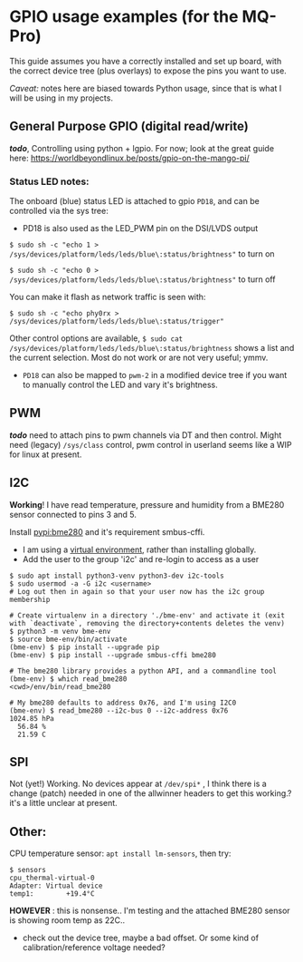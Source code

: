 # GPIO usage examples (for the MQ-Pro)
This guide assumes you have a correctly installed and set up board, with the correct device tree (plus overlays) to expose the pins you want to use.

*Caveat:* notes here are biased towards Python usage, since that is what I will be using in my projects.

## General Purpose GPIO (digital read/write)
***todo***, Controlling using python + lgpio.
For now; look at the great guide here: https://worldbeyondlinux.be/posts/gpio-on-the-mango-pi/

### Status LED notes:
The onboard (blue) status LED is attached to gpio `PD18`, and can be controlled via the sys tree:
- PD18 is also used as the LED_PWM pin on the DSI/LVDS output

`$ sudo sh -c "echo 1 > /sys/devices/platform/leds/leds/blue\:status/brightness"` to turn on

`$ sudo sh -c "echo 0 > /sys/devices/platform/leds/leds/blue\:status/brightness"` to turn off

You can make it flash as network traffic is seen with:

`$ sudo sh -c "echo phy0rx > /sys/devices/platform/leds/leds/blue\:status/trigger"`

Other control options are available, `$ sudo cat /sys/devices/platform/leds/leds/blue\:status/brightness` shows a list and the current selection. Most do not work or are not very useful; ymmv.
- `PD18` can also be mapped to `pwm-2` in a modified device tree if you want to manually control the LED and vary it's brightness.

## PWM
***todo*** need to attach pins to pwm channels via DT and then control. Might need (legacy) `/sys/class` control, pwm control in userland seems like a WIP for linux at present.

## I2C
**Working**! I have read temperature, pressure and humidity from a BME280 sensor connected to pins 3 and 5.

Install [pypi:bme280](https://pypi.org/project/bme280/) and it's requirement smbus-cffi.
* I am using a [virtual environment](https://docs.python.org/3/tutorial/venv.html), rather than installing globally.
* Add the user to the group 'i2c' and re-login to access as a user
```
$ sudo apt install python3-venv python3-dev i2c-tools
$ sudo usermod -a -G i2c <username>
# Log out then in again so that your user now has the i2c group membership

# Create virtualenv in a directory './bme-env' and activate it (exit with `deactivate`, removing the directory+contents deletes the venv)
$ python3 -m venv bme-env
$ source bme-env/bin/activate
(bme-env) $ pip install --upgrade pip
(bme-env) $ pip install --upgrade smbus-cffi bme280

# The bme280 library provides a python API, and a commandline tool
(bme-env) $ which read_bme280
<cwd>/env/bin/read_bme280

# My bme280 defaults to address 0x76, and I'm using I2C0
(bme-env) $ read_bme280 --i2c-bus 0 --i2c-address 0x76
1024.85 hPa
  56.84 %
  21.59 C
```

## SPI
Not (yet!) Working. No devices appear at `/dev/spi*`
<todo>, I think there is a change (patch) needed in one of the allwinner headers to get this working.? it's a little unclear at present.

## Other:
CPU temperature sensor: `apt install lm-sensors`, then try:
```console
$ sensors
cpu_thermal-virtual-0
Adapter: Virtual device
temp1:        +19.4°C  
```
**HOWEVER** : this is nonsense.. I'm testing and the attached BME280 sensor is showing room temp as 22C..
- check out the device tree, maybe a bad offset. Or some kind of calibration/reference voltage needed?
